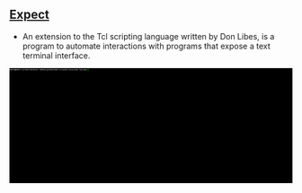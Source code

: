 ## [Expect](https://en.wikipedia.org/wiki/Expect)

- An extension to the Tcl scripting language written by Don Libes, is a program to automate interactions with programs that expose a text terminal interface.


![tux](https://github.com/mehul-m-prajapati/bash-scripts/blob/master/tux.gif)
